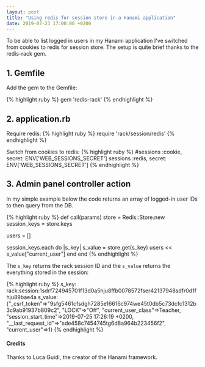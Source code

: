 ```yaml
---
layout: post
title: "Using redis for session store in a Hanami application"
date: 2019-07-23 17:00:00 +0200
---
```


To be able to list logged in users in my Hanami application I've switched from cookies
to redis for session store. The setup is quite brief thanks to the redis-rack gem.

## 1. Gemfile

Add the gem to the Gemfile:

{% highlight ruby %}
gem 'redis-rack'
{% endhighlight %}


## 2. application.rb

Require redis:
{% highlight ruby %}
require 'rack/session/redis'
{% endhighlight %}

Switch from cookies to redis:
{% highlight ruby %}
#sessions :cookie, secret: ENV['WEB_SESSIONS_SECRET']
sessions :redis, secret: ENV['WEB_SESSIONS_SECRET']
{% endhighlight %}

## 3. Admin panel controller action

In my simple example below the code returns an array of logged-in user IDs to then query from the DB.

{% highlight ruby %}
def call(params)
  store = Redis::Store.new
  session_keys = store.keys
  
  users = []
  
  session_keys.each do |s_key| 
    s_value = store.get(s_key)
    users << s_value["current_user"]
  end
end
{% endhighlight %}


The `s_key` returns the rack session ID and the `s_value` returns the everything stored in the session:

{% highlight ruby %}
s_key: rack:session:1sdrf724945701f13d0a5hju8ffb0078572fser42137948sdfr0d1fhju89bae4a
s_value: {"_csrf_token"=>"9sfg5461cfsdgh7285e16616c974we45t0db5c73dcfc1312b3c9ab91937b809c2", "LOCK"=>"Off", "current_user_class"=>Teacher, "session_start_time"=>2019-07-25 17:26:19 +0200, "__last_request_id"=>"sde458c7454745tg6d8a964b223456f2", "current_user"=>1}
{% endhighlight %}

#### Credits
Thanks to Luca Guidi, the creator of the Hanami framework.
